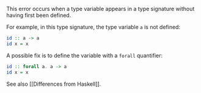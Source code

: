 This error occurs when a type variable appears in a type signature without having first been defined.

For example, in this type signature, the type variable `a` is not defined:

```purescript
id :: a -> a
id x = x
```

A possible fix is to define the variable with a `forall` quantifier:

```purescript
id :: forall a. a -> a
id x = x
```

See also [[Differences from Haskell]].
